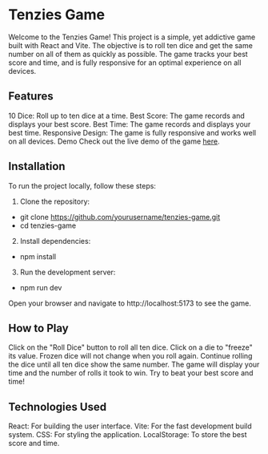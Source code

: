 # Tenzies Game
Welcome to the Tenzies Game! This project is a simple, yet addictive game built with React and Vite. The objective is to roll ten dice and get the same number on all of them as quickly as possible. The game tracks your best score and time, and is fully responsive for an optimal experience on all devices.

## Features
10 Dice: Roll up to ten dice at a time.
Best Score: The game records and displays your best score.
Best Time: The game records and displays your best time.
Responsive Design: The game is fully responsive and works well on all devices.
Demo
Check out the live demo of the game [here](https://infinitee404.github.io/React_Tenzies/).

## Installation
To run the project locally, follow these steps:

1. Clone the repository:
- git clone https://github.com/yourusername/tenzies-game.git
- cd tenzies-game

2. Install dependencies:
- npm install

3. Run the development server:
- npm run dev

Open your browser and navigate to http://localhost:5173 to see the game.

## How to Play
Click on the "Roll Dice" button to roll all ten dice.
Click on a die to "freeze" its value. Frozen dice will not change when you roll again.
Continue rolling the dice until all ten dice show the same number.
The game will display your time and the number of rolls it took to win.
Try to beat your best score and time!

## Technologies Used
React: For building the user interface.
Vite: For the fast development build system.
CSS: For styling the application.
LocalStorage: To store the best score and time.
